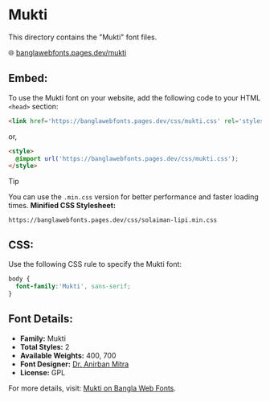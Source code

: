 # Mukti

This directory contains the "Mukti" font files.

🌐 [banglawebfonts.pages.dev/mukti](https://banglawebfonts.pages.dev/mukti/)

## Embed:
To use the Mukti font on your website, add the following code to your HTML `<head>` section:
```html
<link href='https://banglawebfonts.pages.dev/css/mukti.css' rel='stylesheet'>
```

or,
```html
<style>
  @import url('https://banglawebfonts.pages.dev/css/mukti.css');
</style>
```

> [!TIP]
> You can use the `.min.css` version for better performance and faster loading times.
> **Minified CSS Stylesheet:**  
> ```
> https://banglawebfonts.pages.dev/css/solaiman-lipi.min.css
> ```

## CSS:
Use the following CSS rule to specify the Mukti font:
```css
body {
  font-family:'Mukti', sans-serif;
}
```

## Font Details:
- **Family:** Mukti
- **Total Styles:** 2
- **Available Weights:** 400, 700
- **Font Designer:** [Dr. Anirban Mitra](https://github.com/mitradranirban)
- **License:** GPL

For more details, visit: [Mukti on Bangla Web Fonts](https://banglawebfonts.pages.dev/mukti/#about).